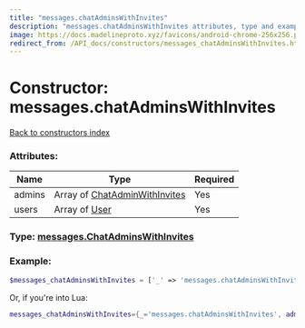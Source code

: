 ```yaml
---
title: "messages.chatAdminsWithInvites"
description: "messages.chatAdminsWithInvites attributes, type and example"
image: https://docs.madelineproto.xyz/favicons/android-chrome-256x256.png
redirect_from: /API_docs/constructors/messages_chatAdminsWithInvites.html
---
```

# Constructor: messages.chatAdminsWithInvites  
[Back to constructors index](index.md)



### Attributes:

| Name     |    Type       | Required |
|----------|---------------|----------|
|admins|Array of [ChatAdminWithInvites](../types/ChatAdminWithInvites.md) | Yes|
|users|Array of [User](../types/User.md) | Yes|



### Type: [messages.ChatAdminsWithInvites](../types/messages.ChatAdminsWithInvites.md)


### Example:

```php
$messages_chatAdminsWithInvites = ['_' => 'messages.chatAdminsWithInvites', 'admins' => [ChatAdminWithInvites, ChatAdminWithInvites], 'users' => [User, User]];
```  


Or, if you're into Lua:

```lua
messages_chatAdminsWithInvites={_='messages.chatAdminsWithInvites', admins={ChatAdminWithInvites}, users={User}}

```


